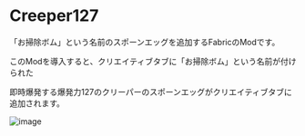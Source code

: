 # Creeper127

「お掃除ボム」という名前のスポーンエッグを追加するFabricのModです。

このModを導入すると、クリエイティブタブに「お掃除ボム」という名前が付けられた

即時爆発する爆発力127のクリーパーのスポーンエッグがクリエイティブタブに追加されます。

![image](https://github.com/TORO-Server/Creeper127/assets/77374813/d6f92967-f5b0-4f30-888d-0cb0d345af87)
